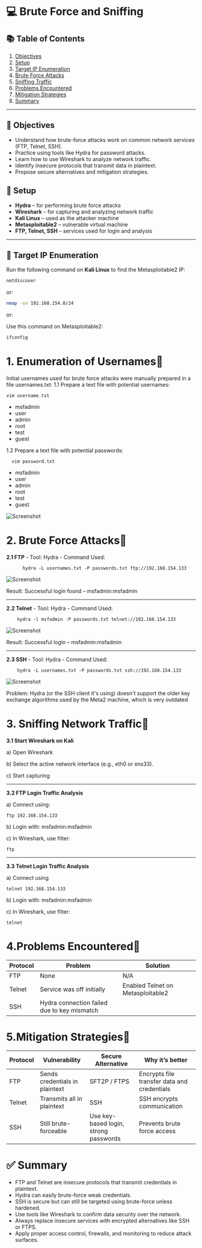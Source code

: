 
# 💻 Brute Force and Sniffing

## 📚 Table of Contents
1. [Objectives](#-objectives)
2. [Setup](#-setup)
3. [Target IP Enumeration](#-target-ip-enumeration)
4. [Brute Force Attacks](#2-brute-force-attacks)
5. [Sniffing Traffic](#3-sniffing-network-traffic)
6. [Problems Encountered](#4problems-encountered)
7. [Mitigation Strategies](#5mitigation-strategies)
8. [Summary](#-summary)


---
## 🎯 Objectives

- Understand how brute-force attacks work on common network services (FTP, Telnet, SSH).
- Practice using tools like Hydra for password attacks.
- Learn how to use Wireshark to analyze network traffic.
- Identify insecure protocols that transmit data in plaintext.
- Propose secure alternatives and mitigation strategies.

## 🧰 Setup
- **Hydra** – for performing brute force attacks  
- **Wireshark** – for capturing and analyzing network traffic  
- **Kali Linux** – used as the attacker machine  
- **Metasploitable2** – vulnerable virtual machine  
- **FTP, Telnet, SSH** – services used for login and analysis  

---

## 📍 Target IP Enumeration


Run the following command on **Kali Linux** to find the Metasploitable2 IP:
```bash
netdiscover
```
or:
```bash
nmap -sn 192.168.154.0/24
```
or:

Use this command on Metasploitable2:
```bash
ifconfig
```

# 1. Enumeration of Usernames🥐

Initial usernames used for brute force attacks were manually prepared in a file usernames.txt:
1.1 Prepare a text file with potential usernames:

    vim username.txt

- msfadmin
- user
- admin
- root
- test
- guest
  

1.2 Prepare a text file with potential passwords:

      vim password.txt

- msfadmin
- user
- admin
- root
- test
- guest

![Screenshot](https://github.com/L-Azymm/Labwork-1/blob/Image/Screenshot%202025-04-08%20122646.png?raw=true)


# 2. Brute Force Attacks🥖

**2.1 FTP**
    - Tool: Hydra
    - Command Used:
        
          hydra -L usernames.txt -P passwords.txt ftp://192.168.154.133
![Screenshot](https://github.com/L-Azymm/Labwork-1/blob/Image/Screenshot%202025-04-08%20122731.png?raw=true)

Result: Successful login found – msfadmin:msfadmin

---

**2.2 Telnet**
    - Tool: Hydra
    - Command Used:
       
        hydra -l msfadmin -P passwords.txt telnet://192.168.154.133
![Screenshot](https://github.com/L-Azymm/Labwork-1/blob/Image/Screenshot%202025-04-08%20124126.png?raw=true)

Result: Successful login – msfadmin:msfadmin

---

**2.3 SSH**
    - Tool: Hydra
    - Command Used:
        
        hydra -L usernames.txt -P passwords.txt ssh://192.168.154.133
![Screenshot](https://github.com/L-Azymm/Labwork-1/blob/Image/Screenshot%202025-04-08%20125923.png?raw=true)

Problem: Hydra (or the SSH client it's using) doesn't support the older key exchange algorithms used by the Meta2 machine, which is very outdated



# 3. Sniffing Network Traffic🍖

**3.1 Start Wireshark on Kali**

a) Open Wireshark

b) Select the active network interface (e.g., eth0 or ens33).

c) Start capturing

---

**3.2 FTP Login Traffic Analysis**

a) Connect using:

    ftp 192.168.154.133

b) Login with: msfadmin:msfadmin

c) In Wireshark, use filter:

    ftp 

---
**3.3 Telnet Login Traffic Analysis**

a) Connect using 

    telnet 192.168.154.133

b) Login with: msfadmin:msfadmin

c) In Wireshark, use filter:

    telnet



# 4.Problems Encountered🍕

| Protocol | Problem | Solution |
|----------|---------|----------|
|FTP	   |None	 |N/A
|Telnet|	Service was off initially	|Enabled Telnet on Metasploitable2
|SSH	|Hydra connection failed due to key mismatch	|

# 5.Mitigation Strategies🍥

| Protocol | Vulnerability | Secure Alternative	| Why it’s better|
|-----------|-------------|---------------------|---------------|
|FTP	|Sends credentials in plaintext	|SFT2P / FTPS|	Encrypts file transfer data and credentials
|Telnet|	Transmits all in plaintext|	SSH	|SSH encrypts communication
|SSH	|Still brute-forceable	|Use key-based login, strong passwords	|Prevents brute force access

# ✅ Summary
- FTP and Telnet are insecure protocols that transmit credentials in plaintext.
- Hydra can easily brute-force weak credentials.
- SSH is secure but can still be targeted using brute-force unless hardened.
- Use tools like Wireshark to confirm data security over the network.
- Always replace insecure services with encrypted alternatives like SSH or FTPS.
- Apply proper access control, firewalls, and monitoring to reduce attack surfaces.

